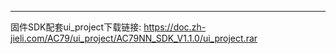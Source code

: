  ------------
 
 固件SDK配套ui_project下载链接:
 https://doc.zh-jieli.com/AC79/ui_project/AC79NN_SDK_V1.1.0/ui_project.rar